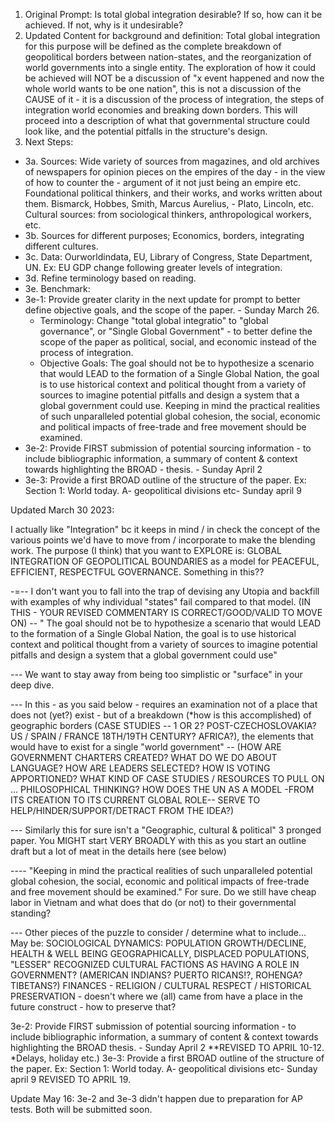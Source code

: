 1. Original Prompt: Is total global integration desirable? If so, how can it be achieved. If not, why is it undesirable?  
2. Updated Content for background and definition: Total global integration for this purpose will be defined as the complete breakdown of geopolitical borders between nation-states, and the reorganization of world governments into a single entity. The exploration of how it could be achieved will NOT be a discussion of "x event happened and now the whole world wants to be one nation", this is not a discussion of the CAUSE of it - it is a discussion of the process of integration, the steps of integration world economies and breaking down borders. This will proceed into a description of what that governmental structure could look like, and the potential pitfalls in the structure's design.
3. Next Steps:
 - 3a. Sources: Wide variety of sources from magazines, and old archives of newspapers for opinion pieces on the empires of the day - in the view of how to counter the  - argument of it not just being an empire etc. Foundational political thinkers, and their works, and works written about them. Bismarck, Hobbes, Smith, Marcus Aurelius,  - Plato, Lincoln, etc. Cultural sources: from sociological thinkers, anthropological workers, etc.
 - 3b. Sources for different purposes; Economics, borders, integrating different cultures. 
 - 3c. Data: Ourworldindata, EU, Library of Congress, State Department, UN. Ex: EU GDP change following greater levels of integration.
 - 3d. Refine terminology based on reading.
 - 3e. Benchmark: 
 - 3e-1: Provide greater clarity in the next update for prompt to better define objective goals, and the scope of the paper. - Sunday March 26.
    - Terminology: Change "total global integratio" to "global governance", or "Single Global Government" - to better define the scope of the paper as political, social, and economic instead of the process of integration.
    - Objective Goals: The goal should not be to hypothesize a scenario that would LEAD to the formation of a Single Global Nation, the goal is to use historical context and political thought from a variety of sources to imagine potential pitfalls and design a system that a global government could use. Keeping in mind the practical realities of such unparalleled potential global cohesion, the social, economic and political impacts of free-trade and free movement should be examined.
 - 3e-2: Provide FIRST submission of potential sourcing information - to include bibliographic information, a summary of content & context towards highlighting the BROAD  - thesis. - Sunday April 2
 - 3e-3: Provide a first BROAD outline of the structure of the paper. Ex: Section 1: World today. A- geopolitical divisions etc- Sunday april 9

Updated March 30 2023:

I actually like "Integration" bc it keeps in mind / in check the concept of the various points we'd have to move from / incorporate to make the blending work.   The purpose (I think)  that you want to EXPLORE is: GLOBAL INTEGRATION OF GEOPOLITICAL BOUNDARIES as a model for PEACEFUL, EFFICIENT, RESPECTFUL GOVERNANCE.  Something in this?? 

-=-- I don't want you to fall into the trap of devising any Utopia and backfill with examples of why individual "states" fail compared to that model.  (IN THIS - YOUR REVISED COMMENTARY IS CORRECT/GOOD/VALID TO MOVE ON) -- " The goal should not be to hypothesize a scenario that would LEAD to the formation of a Single Global Nation, the goal is to use historical context and political thought from a variety of sources to imagine potential pitfalls and design a system that a global government could use"   

--- We want to stay away from being too simplistic or "surface" in your deep dive.  

--- In this - as you said below - requires an examination not of a place that does not (yet?) exist - but of a breakdown (*how is this accomplished) of geographic borders (CASE STUDIES -- 1 OR 2? POST-CZECHOSLOVAKIA? US / SPAIN / FRANCE 18TH/19TH CENTURY? AFRICA?), the elements that would have to exist for a single "world government" -- (HOW ARE GOVERNMENT CHARTERS CREATED? WHAT DO WE DO ABOUT LANGUAGE? HOW ARE LEADERS SELECTED? HOW IS VOTING APPORTIONED? WHAT KIND OF CASE STUDIES / RESOURCES TO PULL ON ... PHILOSOPHICAL THINKING? HOW DOES THE UN AS A MODEL -FROM ITS CREATION TO ITS CURRENT GLOBAL ROLE-- SERVE TO HELP/HINDER/SUPPORT/DETRACT FROM THE IDEA?) 

--- Similarly this for sure isn't a "Geographic, cultural & political" 3 pronged paper.    You MIGHT start VERY BROADLY with this as you start an outline draft but a lot of meat in the details here (see below) 

---- "Keeping in mind the practical realities of such unparalleled potential global cohesion, the social, economic and political impacts of free-trade and free movement should be examined."   For sure.  Do we still have cheap labor in Vietnam and what does that do (or not) to their governmental standing? 

--- Other pieces of the puzzle to consider / determine what to include... May be: 
SOCIOLOGICAL DYNAMICS:  POPULATION GROWTH/DECLINE, HEALTH & WELL BEING GEOGRAPHICALLY, DISPLACED POPULATIONS, "LESSER" RECOGNIZED CULTURAL FACTIONS AS HAVING A ROLE IN GOVERNMENT? (AMERICAN INDIANS? PUERTO RICANS!?, ROHENGA? TIBETANS?) 
FINANCES  - 
RELIGION / CULTURAL RESPECT / 
HISTORICAL PRESERVATION - doesn't where we (all) came from have a place in the future construct - how to preserve that? 

3e-2: Provide FIRST submission of potential sourcing information - to include bibliographic information, a summary of content & context towards highlighting the BROAD thesis. - Sunday April 2 **REVISED TO APRIL 10-12.  *Delays, holiday etc.) 
3e-3: Provide a first BROAD outline of the structure of the paper. Ex: Section 1: World today. A- geopolitical divisions etc- Sunday april 9  REVISED TO APRIL 19. 

Update May 16: 3e-2 and 3e-3 didn't happen due to preparation for AP tests. Both will be submitted soon.